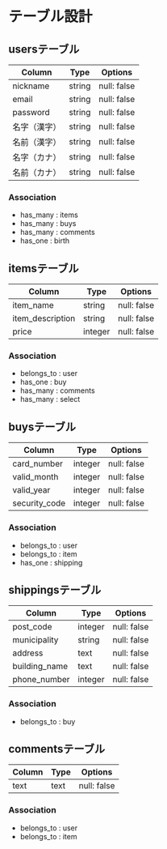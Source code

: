 # テーブル設計

## usersテーブル

|   Column   |  Type  |   Options   |
| ---------- | ------ | ----------- |
| nickname   | string | null: false |
| email      | string | null: false |
| password   | string | null: false |
| 名字（漢字） | string | null: false |
| 名前（漢字） | string | null: false |
| 名字（カナ） | string | null: false |
| 名前（カナ） | string | null: false |

### Association

- has_many : items
- has_many : buys
- has_many : comments
- has_one : birth

## itemsテーブル

|   Column         |  Type   |   Options   |
| ---------------- | ------  | ----------- |
| item_name        | string  | null: false |
| item_description | string  | null: false |
| price            | integer | null: false |

### Association

- belongs_to : user
- has_one : buy
- has_many : comments
- has_many : select

## buysテーブル

|   Column      |  Type   |   Options   |
| ------------- | ------  | ----------- |
| card_number   | integer | null: false |
| valid_month   | integer | null: false |
| valid_year    | integer | null: false |
| security_code | integer | null: false |

### Association

- belongs_to : user
- belongs_to : item
- has_one : shipping

## shippingsテーブル

|   Column      |  Type   |   Options   |
| ------------- | ------  | ----------- |
| post_code     | integer | null: false |
| municipality  | string  | null: false |
| address       | text    | null: false |
| building_name | text    | null: false |
| phone_number  | integer | null: false |

### Association

- belongs_to : buy

## commentsテーブル

|   Column  |  Type   |   Options   |
| --------- | ------  | ----------- |
| text      | text    | null: false |

### Association

- belongs_to : user
- belongs_to : item